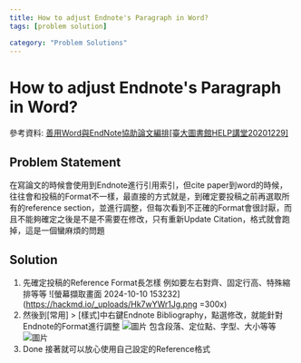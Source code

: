 ```yaml
---
title: How to adjust Endnote's Paragraph in Word?
tags: [problem solution]

category: "Problem Solutions"
---
```


# How to adjust Endnote's Paragraph in Word?
<!-- more -->
參考資料: [善用Word與EndNote協助論文編排[臺大圖書館HELP講堂20201229]](https://youtu.be/YMthTCU5isA?si=ZZSlAP0rfPdMAKFY&t=2798)

## Problem Statement
在寫論文的時候會使用到Endnote進行引用索引，但cite paper到word的時候，往往會和投稿的Format不一樣，最直接的方式就是，到確定要投稿之前再選取所有的reference section，並進行調整，但每次看到不正確的Format會很討厭，而且不能夠確定之後是不是不需要在修改，只有重新Update Citation，格式就會跑掉，這是一個蠻麻煩的問題

## Solution
1. 先確定投稿的Reference Format長怎樣
    例如要左右對齊、固定行高、特殊縮排等等
    ![螢幕擷取畫面 2024-10-10 153232](https://hackmd.io/_uploads/Hk7wYWr1Jg.png =300x)
2. 然後到[常用] > [樣式]中右鍵Endnote Bibliography，點選修改，就能針對Endnote的Format進行調整
    ![圖片](https://hackmd.io/_uploads/SJ6BqWr1ke.png)
    包含段落、定位點、字型、大小等等
    ![圖片](https://hackmd.io/_uploads/rJoRcWr11x.png)
3. Done
    接著就可以放心使用自己設定的Reference格式